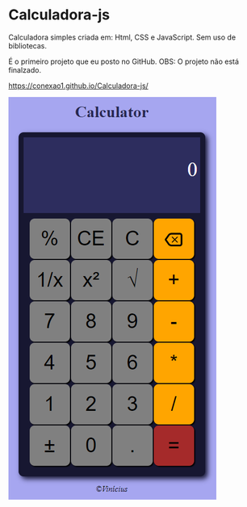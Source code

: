 # Calculadora-js
Calculadora simples criada em: Html, CSS e JavaScript.
Sem uso de bibliotecas.

É o primeiro projeto que eu posto no GitHub.
OBS: O projeto não está finalzado.

https://conexao1.github.io/Calculadora-js/

<a href="https://conexao1.github.io/Calculadora-js/">
  <img src="calc.png" alt="Calculadora" />
</a>
